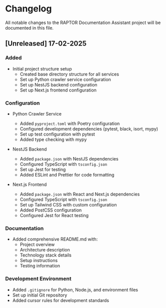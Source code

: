 # Changelog

All notable changes to the RAPTOR Documentation Assistant project will be documented in this file.

## [Unreleased] 17-02-2025

### Added
- Initial project structure setup
  - Created base directory structure for all services
  - Set up Python crawler service configuration
  - Set up NestJS backend configuration
  - Set up Next.js frontend configuration

### Configuration
- Python Crawler Service
  - Added `pyproject.toml` with Poetry configuration
  - Configured development dependencies (pytest, black, isort, mypy)
  - Set up test configuration with pytest
  - Added type checking with mypy

- NestJS Backend
  - Added `package.json` with NestJS dependencies
  - Configured TypeScript with `tsconfig.json`
  - Set up Jest for testing
  - Added ESLint and Prettier for code formatting

- Next.js Frontend
  - Added `package.json` with React and Next.js dependencies
  - Configured TypeScript with `tsconfig.json`
  - Set up Tailwind CSS with custom configuration
  - Added PostCSS configuration
  - Configured Jest for React testing

### Documentation
- Added comprehensive README.md with:
  - Project overview
  - Architecture description
  - Technology stack details
  - Setup instructions
  - Testing information

### Development Environment
- Added `.gitignore` for Python, Node.js, and environment files
- Set up initial Git repository
- Added cursor rules for development standards
